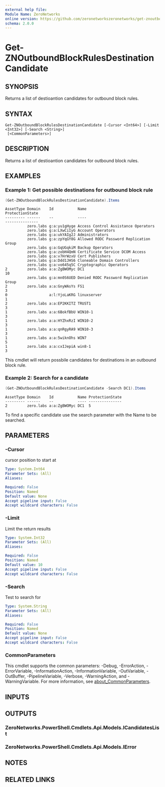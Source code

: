 ```yaml
---
external help file:
Module Name: ZeroNetworks
online version: https://github.com/zeronetworkszeronetworks/get-znoutboundblockrulesdestinationcandidate
schema: 2.0.0
---
```


# Get-ZNOutboundBlockRulesDestinationCandidate

## SYNOPSIS
Returns a list of destioantion candidates for outbound block rules.

## SYNTAX

```
Get-ZNOutboundBlockRulesDestinationCandidate [-Cursor <Int64>] [-Limit <Int32>] [-Search <String>]
 [<CommonParameters>]
```

## DESCRIPTION
Returns a list of destioantion candidates for outbound block rules.

## EXAMPLES

### Example 1: Get possible destinations for outbound block rule
```powershell
(Get-ZNOutboundBlockRulesDestinationCandidate).Items
```

```output
AssetType Domain    Id           Name                                    ProtectionState
--------- ------    --           ----                                    ---------------
          zero.labs g:a:yu1gHyge Access Control Assistance Operators     
          zero.labs g:a:LXwCiIyG Account Operators                       
          zero.labs g:a:ukYAIg2J Administrators                          
          zero.labs g:a:zpYqGY8G Allowed RODC Password Replication Group 
          zero.labs g:a:GqUGqkiM Backup Operators                        
          zero.labs g:a:zobH4QmN Certificate Service DCOM Access         
          zero.labs g:a:v7HrWzxU Cert Publishers                         
          zero.labs g:a:Ddd1JHS6 Cloneable Domain Controllers            
          zero.labs g:a:vo645q5C Cryptographic Operators                 
2         zero.labs a:a:ZgBWOMyc DC1                                     10
          zero.labs g:a:mn0S6UED Denied RODC Password Replication Group  
2         zero.labs a:a:GnyWAsYs FS1                                     3
0                   a:l:YjoLaKRG linuxserver                             1
2         zero.labs a:a:EP2KKITZ TRUST1                                  3
1         zero.labs a:a:6BokfBbU WIN10-1                                 3
1         zero.labs a:a:HYZhxRzI WIN10-2                                 3
1         zero.labs a:a:qnRgyRA9 WIN10-3                                 3
1         zero.labs a:a:5wiknOhs WIN7                                    5
1         zero.labs a:a:cxIJepiA win8-1                                  3
```

This cmdlet will return possbile candidates for destinations in an outbound block rule.

### Example 2: Search for a candidate
```powershell
(Get-ZNOutboundBlockRulesDestinationCandidate -Search DC1).Items
```

```output
AssetType Domain    Id           Name ProtectionState
--------- ------    --           ---- ---------------
2         zero.labs a:a:ZgBWOMyc DC1  5
```

To find a specific candidate use the search parameter with the Name to be searched.

## PARAMETERS

### -Cursor
cursor position to start at

```yaml
Type: System.Int64
Parameter Sets: (All)
Aliases:

Required: False
Position: Named
Default value: None
Accept pipeline input: False
Accept wildcard characters: False
```

### -Limit
Limit the return results

```yaml
Type: System.Int32
Parameter Sets: (All)
Aliases:

Required: False
Position: Named
Default value: 10
Accept pipeline input: False
Accept wildcard characters: False
```

### -Search
Test to search for

```yaml
Type: System.String
Parameter Sets: (All)
Aliases:

Required: False
Position: Named
Default value: None
Accept pipeline input: False
Accept wildcard characters: False
```

### CommonParameters
This cmdlet supports the common parameters: -Debug, -ErrorAction, -ErrorVariable, -InformationAction, -InformationVariable, -OutVariable, -OutBuffer, -PipelineVariable, -Verbose, -WarningAction, and -WarningVariable. For more information, see [about_CommonParameters](http://go.microsoft.com/fwlink/?LinkID=113216).

## INPUTS

## OUTPUTS

### ZeroNetworks.PowerShell.Cmdlets.Api.Models.ICandidatesList

### ZeroNetworks.PowerShell.Cmdlets.Api.Models.IError

## NOTES

## RELATED LINKS

